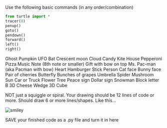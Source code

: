 Use the following basic commands (in any order/combination)
```python
from turtle import *
tracer(0)
penup()
goto()
pendown()
forward()
left()
right()
```
Ghost
Pumpkin
UFO
Bat
Crescent moon
Cloud
Candy
Kite
House
Pepperoni Pizza
Music Note (8th note or smaller)
Gift with bow on top
Ms. Pac-man (aka Pacman with bow)
Heart
Hamburger
Stick Person
Cat face
Bunny face
Pair of cherries
Butterfly
Bunches of grapes
Umbrella
Spider
Mushroom
Sun
Car or Truck
Flower
Tree
Peace sign
Dollar sign
Snowman
Block letter B
3D Cheese Wedge
3D Cube

NOT just a squiggle or spiral. Your drawing should be 12 lines of code or more. Should draw 6 or more lines/shapes. Like this...

![smiley](/ohiofi/APCSP-projects/blob/master/turtlesmiley.jpg)
      
SAVE your finished code as a .py file and turn it in here
